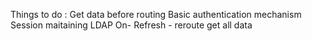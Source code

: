  Things to do :
      Get data before routing
      Basic authentication mechanism
      Session maitaining
      LDAP
      On- Refresh - reroute get all data
        
